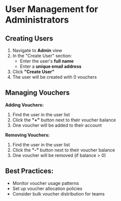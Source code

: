 # User Management for Administrators

## Creating Users
1. Navigate to **Admin** view
2. In the "Create User" section:
   - Enter the user's **full name**
   - Enter a **unique email address**
3. Click **"Create User"**
4. The user will be created with 0 vouchers

## Managing Vouchers
**Adding Vouchers:**
1. Find the user in the user list
2. Click the **"+"** button next to their voucher balance
3. One voucher will be added to their account

**Removing Vouchers:**
1. Find the user in the user list
2. Click the **"-"** button next to their voucher balance
3. One voucher will be removed (if balance > 0)

## Best Practices:
- Monitor voucher usage patterns
- Set up voucher allocation policies
- Consider bulk voucher distribution for teams
